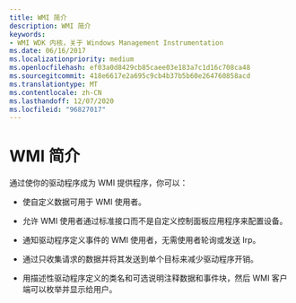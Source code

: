 ```yaml
---
title: WMI 简介
description: WMI 简介
keywords:
- WMI WDK 内核，关于 Windows Management Instrumentation
ms.date: 06/16/2017
ms.localizationpriority: medium
ms.openlocfilehash: ef03a0d8429cb85caee03e183a7c1d16c708ca48
ms.sourcegitcommit: 418e6617e2a695c9cb4b37b5b60e264760858acd
ms.translationtype: MT
ms.contentlocale: zh-CN
ms.lasthandoff: 12/07/2020
ms.locfileid: "96827017"
---
```

# <a name="introduction-to-wmi"></a>WMI 简介





通过使你的驱动程序成为 WMI 提供程序，你可以：

-   使自定义数据可用于 WMI 使用者。

-   允许 WMI 使用者通过标准接口而不是自定义控制面板应用程序来配置设备。

-   通知驱动程序定义事件的 WMI 使用者，无需使用者轮询或发送 Irp。

-   通过只收集请求的数据并将其发送到单个目标来减少驱动程序开销。

-   用描述性驱动程序定义的类名和可选说明注释数据和事件块，然后 WMI 客户端可以枚举并显示给用户。

 

 




